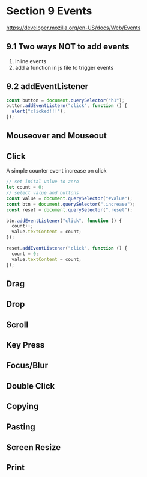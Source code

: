 # Section 9 Events

https://developer.mozilla.org/en-US/docs/Web/Events

## 9.1 Two ways NOT to add events

1. inline events
2. add a function in js file to trigger events

## 9.2 addEventListener

```javascript
const button = document.querySelector("h1");
button.addEventListern("click", function () {
  alert("clicked!!!");
});
```

## Mouseover and Mouseout

## Click

A simple counter event increase on click

```javascript
// set inital value to zero
let count = 0;
// select value and buttons
const value = document.querySelector("#value");
const btn = document.querySelector(".increase");
const reset = document.querySelector(".reset");

btn.addEventListener("click", function () {
  count++;
  value.textContent = count;
});

reset.addEventListener("click", function () {
  count = 0;
  value.textContent = count;
});
```

## Drag

## Drop

## Scroll

## Key Press

## Focus/Blur

## Double Click

## Copying

## Pasting

## Screen Resize

## Print

